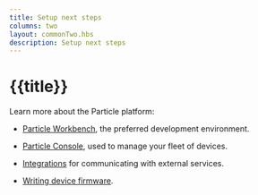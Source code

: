 ```yaml
---
title: Setup next steps
columns: two
layout: commonTwo.hbs
description: Setup next steps
---
```


# {{title}}

Learn more about the Particle platform:

- [Particle Workbench](/getting-started/developer-tools/workbench/), the preferred development environment.

- [Particle Console](/getting-started/console/console/), used to manage your fleet of devices.

- [Integrations](/integrations/integrations/) for communicating with external services.

- [Writing device firmware](/firmware/best-practices/firmware-introduction/).



